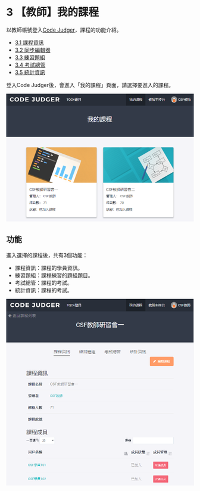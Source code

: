 # 3 【教師】我的課程

以教師帳號登入[Code Judger](http://www.codejudger.com)，課程的功能介紹。

* [3.1 課程資訊](chapter3/class-3-1.md)
* [3.2 同步編輯器](chapter3/class-3-2.md)
* [3.3 練習題組](chapter3/class-3-3/)
* [3.4 考試總管](chapter3/class-3-4/)
* [3.5 統計資訊](chapter3/class-3-5.md)

登入Code Judger後，會進入「我的課程」頁面，請選擇要進入的課程。

![我的課程](.gitbook/assets/cjmd03-ke-cheng-00-ke-cheng-shou-ye.png)

## 功能

進入選擇的課程後，共有3個功能：

* 課程資訊：課程的學員資訊。
* 練習題組：課程練習的題組題目。
* 考試總管：課程的考試。
* 統計資訊：課程的考試。

![功能](.gitbook/assets/cjmd03-ke-cheng-01-ke-cheng-zi-xun.png)
